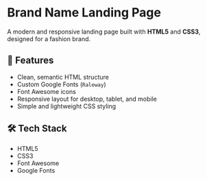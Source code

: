 # Brand Name Landing Page

A modern and responsive landing page built with **HTML5** and **CSS3**, designed for a fashion brand.

## 🚀 Features

- Clean, semantic HTML structure
- Custom Google Fonts (`Raleway`)
- Font Awesome icons
- Responsive layout for desktop, tablet, and mobile
- Simple and lightweight CSS styling

## 🛠️ Tech Stack

- HTML5
- CSS3
- Font Awesome
- Google Fonts


